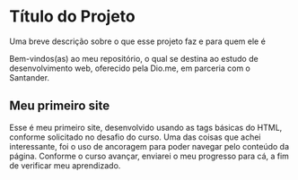 
# Título do Projeto

Uma breve descrição sobre o que esse projeto faz e para quem ele é

Bem-vindos(as) ao meu repositório, o qual se destina ao estudo de desenvolvimento web, oferecido pela Dio.me, em parceria com o Santander.

## Meu primeiro site

Esse é meu primeiro site, desenvolvido usando as tags básicas do HTML, conforme solicitado no desafio do curso. Uma das coisas que achei interessante, foi o uso de ancoragem para poder navegar pelo conteúdo da página. Conforme o curso avançar, enviarei o meu progresso para cá, a fim de verificar meu aprendizado.
